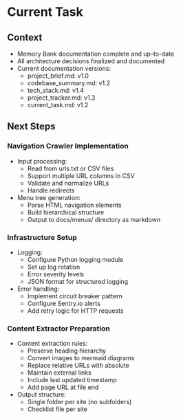 # Current Task

## Context

- Memory Bank documentation complete and up-to-date
- All architecture decisions finalized and documented
- Current documentation versions:
  - project_brief.md: v1.0
  - codebase_summary.md: v1.2
  - tech_stack.md: v1.4
  - project_tracker.md: v1.3
  - current_task.md: v1.2

## Next Steps

### Navigation Crawler Implementation

- Input processing:
  - Read from urls.txt or CSV files
  - Support multiple URL columns in CSV
  - Validate and normalize URLs
  - Handle redirects
- Menu tree generation:
  - Parse HTML navigation elements
  - Build hierarchical structure
  - Output to docs/menus/ directory as markdown

### Infrastructure Setup

- Logging:
  - Configure Python logging module
  - Set up log rotation
  - Error severity levels
  - JSON format for structured logging
- Error handling:
  - Implement circuit breaker pattern
  - Configure Sentry.io alerts
  - Add retry logic for HTTP requests

### Content Extractor Preparation

- Content extraction rules:
  - Preserve heading hierarchy
  - Convert images to mermaid diagrams
  - Replace relative URLs with absolute
  - Maintain external links
  - Include last updated timestamp
  - Add page URL at file end
- Output structure:
  - Single folder per site (no subfolders)
  - Checklist file per site
